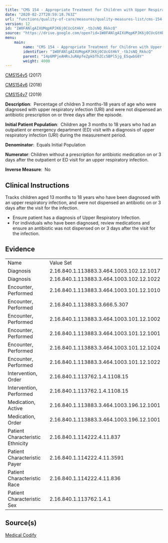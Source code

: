 ```yaml
---
title: "CMS 154 - Appropriate Treatment for Children with Upper Respiratory Infection (URI)"
date: "2020-02-27T20:59:18.763Z"
url: "functions/quality-of-care/measures/quality-measures-list/cms-154-appropriate-treatment-for-children-with-upper-respiratory-infection-uri.html"
version: 12
id: "1W0FANlgAIXUMqpKPJK6j0CUcGtHkY_-tbJsNQ_RkkcQ"
source: "https://drive.google.com/open?id=1W0FANlgAIXUMqpKPJK6j0CUcGtHkY_-tbJsNQ_RkkcQ"
menu:
    main:
        name: "CMS 154 - Appropriate Treatment for Children with Upper Respiratory Infection (URI)"
        identifier: "1W0FANlgAIXUMqpKPJK6j0CUcGtHkY_-tbJsNQ_RkkcQ"
        parent: "14p6MPjeAHRsJuRApfeZpkbThZCc5BPl5jg_E5qwbG8Y"
        weight: 4000
---
```

[CMS154v5](https://medicalcodify.com/eh/?f=layoutnouser&func&module&tabmodule&name=RXDBmain&searchterm=CMS154&showresult=CMS154v5&showresulttype=Measure) (2017)

[CMS154v6](https://medicalcodify.com/eh/?f=layoutnouser&func&module&tabmodule&name=RXDBmain&searchterm=CMS154&showresult=CMS154v6&showresulttype=Measure) (2018)

[CMS154v7](https://medicalcodify.com/eh/?f=layoutnouser&func&module&tabmodule&name=RXDBmain&searchterm=CMS154&showresult=CMS154v7&showresulttype=Measure) (2019)



**Description**:  Percentage of children 3 months-18 years of age who were diagnosed with upper respiratory infection (URI) and were not dispensed an antibiotic prescription on or three days after the episode.

**Initial Patient Population**:  Children age 3 months to 18 years who had an outpatient or emergency department (ED) visit with a diagnosis of upper respiratory infection (URI) during the measurement period.

**Denominator**:  Equals Initial Population

**Numerator**: Children without a prescription for antibiotic medication on or 3 days after the outpatient or ED visit for an upper respiratory infection.

**Inverse Measure**:  No

## Clinical Instructions

Tracks children aged 13 months to 18 years who have been diagnosed with an upper respiratory infection, and were not dispensed an antibiotic on or 3 days after the visit for the infection.

* Ensure patient has a diagnosis of Upper Respiratory Infection.
* For individuals who have been diagnosed, review medications and ensure an antibiotic was not dispensed on or 3 days after the visit for the infection.

## Evidence

<table>
  <tr>
    <td>Name</td>
    <td>Value Set</td>
  </tr>
  <tr>
    <td>Diagnosis</td>
    <td>2.16.840.1.113883.3.464.1003.102.12.1017</td>
  </tr>
  <tr>
    <td>Diagnosis</td>
    <td>2.16.840.1.113883.3.464.1003.102.12.1022</td>
  </tr>
  <tr>
    <td>Encounter, Performed</td>
    <td>2.16.840.1.113883.3.464.1003.101.12.1010</td>
  </tr>
  <tr>
    <td>Encounter, Performed</td>
    <td>2.16.840.1.113883.3.666.5.307</td>
  </tr>
  <tr>
    <td>Encounter, Performed</td>
    <td>2.16.840.1.113883.3.464.1003.101.12.1002</td>
  </tr>
  <tr>
    <td>Encounter, Performed</td>
    <td>2.16.840.1.113883.3.464.1003.101.12.1001</td>
  </tr>
  <tr>
    <td>Encounter, Performed</td>
    <td>2.16.840.1.113883.3.464.1003.101.12.1024</td>
  </tr>
  <tr>
    <td>Encounter, Performed</td>
    <td>2.16.840.1.113883.3.464.1003.101.12.1022</td>
  </tr>
  <tr>
    <td>Intervention, Order</td>
    <td>2.16.840.1.113762.1.4.1108.15</td>
  </tr>
  <tr>
    <td>Intervention, Performed</td>
    <td>2.16.840.1.113762.1.4.1108.15</td>
  </tr>
  <tr>
    <td>Medication, Active</td>
    <td>2.16.840.1.113883.3.464.1003.196.12.1001</td>
  </tr>
  <tr>
    <td>Medication, Order</td>
    <td>2.16.840.1.113883.3.464.1003.196.12.1001</td>
  </tr>
  <tr>
    <td>Patient Characteristic Ethnicity</td>
    <td>2.16.840.1.114222.4.11.837</td>
  </tr>
  <tr>
    <td>Patient Characteristic Payer</td>
    <td>2.16.840.1.114222.4.11.3591</td>
  </tr>
  <tr>
    <td>Patient Characteristic Race</td>
    <td>2.16.840.1.114222.4.11.836</td>
  </tr>
  <tr>
    <td>Patient Characteristic Sex</td>
    <td>2.16.840.1.113762.1.4.1</td>
  </tr>
</table>

## Source(s)

[Medical Codify](https://medicalcodify.com/eh/?f=layoutnouser&func&name=RXDBmain&module&tabmodule&searchterm=cms154&Submit=Search&icd9search=0&icd10search=0&icd10pcssearch=0&snomedsearch=0&loincsearch=0&labcorpsearch=0&questsearch=0&rxnormsearch=0&hcpcssearch=0&ndcsearch=0&cvxsearch=0&vissearch=0&vssearch=0&meassearch=1&pcssearch=1&fdbsearch=1&fdbnamesearch=1&fullsearch&flowsheet)

